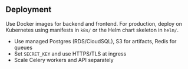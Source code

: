 ## Deployment

Use Docker images for backend and frontend. For production, deploy on Kubernetes using manifests in `k8s/` or the Helm chart skeleton in `helm/`.

- Use managed Postgres (RDS/CloudSQL), S3 for artifacts, Redis for queues
- Set `SECRET_KEY` and use HTTPS/TLS at ingress
- Scale Celery workers and API separately

